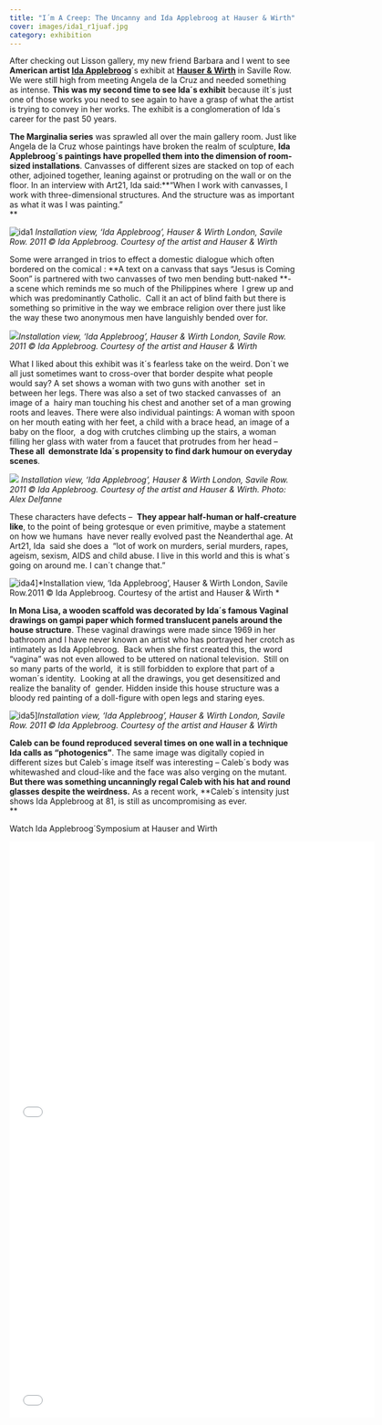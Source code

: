 ```yaml
---
title: "I´m A Creep: The Uncanny and Ida Applebroog at Hauser & Wirth"
cover: images/ida1_r1juaf.jpg
category: exhibition
---
```



After checking out Lisson gallery, my new friend Barbara and I went to see **American artist [Ida Applebroog](http://idaapplebroog.com/ "Ida Applebroog")**´s exhibit at [**Hauser & Wirth**](http://www.hauserwirth.com/ "Hauser and wirth") in Saville Row.  We were still high from meeting Angela de la Cruz and needed something as intense. **This was my second time to see Ida´s exhibit** because iIt´s just one of those works you need to see again to have a grasp of what the artist is trying to convey in her works. The exhibit is a conglomeration of Ida´s career for the past 50 years.

**The Marginalia series** was sprawled all over the main gallery room. Just like Angela de la Cruz whose paintings have broken the realm of sculpture, **Ida Applebroog´s paintings have propelled them into the dimension of room-sized installations**. Canvasses of different sizes are stacked on top of each other, adjoined together, leaning against or protruding on the wall or on the floor. In an interview with Art21, Ida said:**“When I work with canvasses, I work with three-dimensional structures. And the structure was as important as what it was I was painting.”  
**

![](./images/ida1_r1juaf.jpg "ida1") *Installation view, ‘Ida Applebroog’, Hauser & Wirth London, Savile Row. 2011 © Ida Applebroog. Courtesy of the artist and Hauser & Wirth* 

Some were arranged in trios to effect a domestic dialogue which often bordered on the comical : **A text on a canvass that says “Jesus is Coming Soon” is partnered with two canvasses of two men bending butt-naked **- a scene which reminds me so much of the Philippines where  I grew up and which was predominantly Catholic.  Call it an act of blind faith but there is something so primitive in the way we embrace religion over there just like the way these two anonymous men have languishly bended over for.

![](./images/ida2_hqq079.jpg)*Installation view, ‘Ida Applebroog’, Hauser & Wirth London, Savile Row. 2011 © Ida Applebroog. Courtesy of the artist and Hauser & Wirth*

What I liked about this exhibit was it´s fearless take on the weird. Don´t we all just sometimes want to cross-over that border despite what people would say? A set shows a woman with two guns with another  set in between her legs. There was also a set of two stacked canvasses of  an image of a  hairy man touching his chest and another set of a man growing roots and leaves. There were also individual paintings: A woman with spoon on her mouth eating with her feet, a child with a brace head, an image of a  baby on the floor,  a dog with crutches climbing up the stairs, a woman filling her glass with water from a faucet that protrudes from her head – **These all  demonstrate Ida´s propensity to find dark humour on everyday scenes**.

![](./images/ida3_pi5ykm.jpg) *Installation view, ‘Ida Applebroog’, Hauser & Wirth London, Savile Row. 2011 © Ida Applebroog. Courtesy of the artist and Hauser & Wirth. Photo: Alex Delfanne*

These characters have defects –  **They appear half-human or half-creature like**, to the point of being grotesque or even primitive, maybe a statement on how we humans  have never really evolved past the Neanderthal age. At Art21, Ida  said she does a  “lot of work on murders, serial murders, rapes, ageism, sexism, AIDS and child abuse. I live in this world and this is what´s going on around me. I can´t change that.”

![](./images/ida4_hu25ra.jpg "ida4")]*Installation view, ‘Ida Applebroog’, Hauser & Wirth London, Savile Row.2011 © Ida Applebroog. Courtesy of the artist and Hauser & Wirth *

**In Mona Lisa, a wooden scaffold was decorated by Ida´s famous Vaginal drawings on gampi paper which formed translucent panels around the house structure**. These vaginal drawings were made since 1969 in her bathroom and I have never known an artist who has portrayed her crotch as intimately as Ida Applebroog.  Back when she first created this, the word “vagina” was not even allowed to be uttered on national television.  Still on so many parts of the world,  it is still forbidden to explore that part of a woman´s identity.  Looking at all the drawings, you get desensitized and realize the banality of  gender. Hidden inside this house structure was a bloody red painting of a doll-figure with open legs and staring eyes.

![](./images/ida5_jkmiyq.jpg "ida5")]*Installation view, ‘Ida Applebroog’, Hauser & Wirth London, Savile Row. 2011 © Ida Applebroog. Courtesy of the artist and Hauser & Wirth*

**Caleb can be found reproduced several times on one wall in a technique Ida calls as “photogenics”**. The same image was digitally copied in different sizes but Caleb´s image itself was interesting – Caleb´s body was whitewashed and cloud-like and the face was also verging on the mutant. **But there was something uncanningly regal Caleb with his hat and round glasses despite the weirdness.** As a recent work, **Caleb´s intensity just shows Ida Applebroog at 81, is still as uncompromising as ever.  
**

Watch Ida Applebroog´Symposium at Hauser and Wirth

<iframe allowfullscreen="" class="youtube-player" frameborder="0" height="505" src="//www.youtube.com/embed/HKn5Z84pLPE?wmode=transparent&fs=1&hl=en&modestbranding=1&iv_load_policy=3&showsearch=0&rel=0&theme=dark" title="YouTube video player" type="text/html" width="640"></iframe>

<iframe allowfullscreen="" class="youtube-player" frameborder="0" height="505" src="//www.youtube.com/embed/y8DA6wkicXQ?wmode=transparent&fs=1&hl=en&modestbranding=1&iv_load_policy=3&showsearch=0&rel=0&theme=dark" title="YouTube video player" type="text/html" width="640"></iframe>